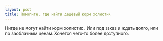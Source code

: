 ```yaml
---
layout: post 
title: Помогите, где найти дешёвый корм холистик 
--- 
```

Нигде не могут найти корм холистик . Или под заказ и ждать долго, или по заоблачным ценам. Хочется чего-то более доступного.